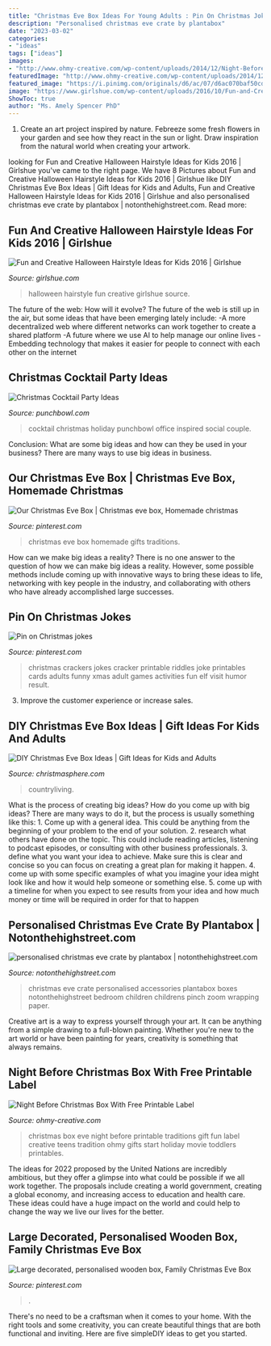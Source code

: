 ```yaml
---
title: "Christmas Eve Box Ideas For Young Adults : Pin On Christmas Jokes"
description: "Personalised christmas eve crate by plantabox"
date: "2023-03-02"
categories:
- "ideas"
tags: ["ideas"]
images:
- "http://www.ohmy-creative.com/wp-content/uploads/2014/12/Night-Before-Christmas-Box-for-Teens.png"
featuredImage: "http://www.ohmy-creative.com/wp-content/uploads/2014/12/Night-Before-Christmas-Box-for-Teens.png"
featured_image: "https://i.pinimg.com/originals/d6/ac/07/d6ac070baf50cdda20ccb55f3420c6ab.jpg"
image: "https://www.girlshue.com/wp-content/uploads/2016/10/Fun-and-Creative-Halloween-Hairstyle-Ideas-for-Kids-2016-1.jpg"
ShowToc: true
author: "Ms. Amely Spencer PhD"
---
```



1. Create an art project inspired by nature. Febreeze some fresh flowers in your garden and see how they react in the sun or light. Draw inspiration from the natural world when creating your artwork.

	

		
looking for Fun and Creative Halloween Hairstyle Ideas for Kids 2016 | Girlshue you've came to the right page. We have 8 Pictures about Fun and Creative Halloween Hairstyle Ideas for Kids 2016 | Girlshue like DIY Christmas Eve Box Ideas | Gift Ideas for Kids and Adults, Fun and Creative Halloween Hairstyle Ideas for Kids 2016 | Girlshue and also personalised christmas eve crate by plantabox | notonthehighstreet.com. Read more:
		
    
## Fun And Creative Halloween Hairstyle Ideas For Kids 2016 | Girlshue

<img loading=lazy src="https://www.girlshue.com/wp-content/uploads/2016/10/Fun-and-Creative-Halloween-Hairstyle-Ideas-for-Kids-2016-1.jpg" onerror="this.onerror=null;this.src='https://tse2.mm.bing.net/th?id=OIP.RgwS5RM8OndntCndqtIAnAHaLH&amp;pid=15.1';" alt="Fun and Creative Halloween Hairstyle Ideas for Kids 2016 | Girlshue">

_Source: girlshue.com_

>halloween hairstyle fun creative girlshue source. 

	

The future of the web: How will it evolve?
The future of the web is still up in the air, but some ideas that have been emerging lately include: 
-A more decentralized web where different networks can work together to create a shared platform 
-A future where we use AI to help manage our online lives 
-Embedding technology that makes it easier for people to connect with each other on the internet

    
## Christmas Cocktail Party Ideas

<img loading=lazy src="http://www.punchbowl.com/gridfs/fs/4ee7c0c314f092466a000090-1323811013" onerror="this.onerror=null;this.src='https://tse4.mm.bing.net/th?id=OIP.dKL-d_4ENgbnjmaHc3SKDwHaE7&amp;pid=15.1';" alt="Christmas Cocktail Party Ideas">

_Source: punchbowl.com_

>cocktail christmas holiday punchbowl office inspired social couple. 

	

Conclusion: What are some big ideas and how can they be used in your business?
There are many ways to use big ideas in business.

    
## Our Christmas Eve Box | Christmas Eve Box, Homemade Christmas

<img loading=lazy src="https://i.pinimg.com/originals/e9/b1/76/e9b176eab737ad804d3787e549f19854.jpg" onerror="this.onerror=null;this.src='https://tse2.mm.bing.net/th?id=OIP._64UmB9YyOozNsn0JNZJqwHaJ4&amp;pid=15.1';" alt="Our Christmas Eve Box | Christmas eve box, Homemade christmas">

_Source: pinterest.com_

>christmas eve box homemade gifts traditions. 

	

How can we make big ideas a reality?
There is no one answer to the question of how we can make big ideas a reality. However, some possible methods include coming up with innovative ways to bring these ideas to life, networking with key people in the industry, and collaborating with others who have already accomplished large successes.

    
## Pin On Christmas Jokes

<img loading=lazy src="https://i.pinimg.com/originals/7d/4c/a4/7d4ca42d20464e118cad0c5437c4db01.jpg" onerror="this.onerror=null;this.src='https://tse2.mm.bing.net/th?id=OIP.Gk4JPFlLXeEQH8uMpdmOewAAAA&amp;pid=15.1';" alt="Pin on Christmas jokes">

_Source: pinterest.com_

>christmas crackers jokes cracker printable riddles joke printables cards adults funny xmas adult games activities fun elf visit humor result. 

	

3. Improve the customer experience or increase sales.

    
## DIY Christmas Eve Box Ideas | Gift Ideas For Kids And Adults

<img loading=lazy src="https://christmasphere.com/wp-content/uploads/2020/07/What-is-a-Christmas-Eve-Box.jpg" onerror="this.onerror=null;this.src='https://tse4.mm.bing.net/th?id=OIP.I5hXM7FvKcuT1P5l9C-9xgHaHz&amp;pid=15.1';" alt="DIY Christmas Eve Box Ideas | Gift Ideas for Kids and Adults">

_Source: christmasphere.com_

>countryliving. 

	

What is the process of creating big ideas?
How do you come up with big ideas? There are many ways to do it, but the process is usually something like this: 1. Come up with a general idea. This could be anything from the beginning of your problem to the end of your solution. 2. research what others have done on the topic. This could include reading articles, listening to podcast episodes, or consulting with other business professionals. 3. define what you want your idea to achieve. Make sure this is clear and concise so you can focus on creating a great plan for making it happen. 4. come up with some specific examples of what you imagine your idea might look like and how it would help someone or something else. 5. come up with a timeline for when you expect to see results from your idea and how much money or time will be required in order for that to happen 
    
## Personalised Christmas Eve Crate By Plantabox | Notonthehighstreet.com

<img loading=lazy src="http://cdn.notonthehighstreet.com/fs/44/64/e21b-37a5-4317-ae10-11164cd4abf6/original_personalised-christmas-eve-crate.jpg" onerror="this.onerror=null;this.src='https://tse3.mm.bing.net/th?id=OIP.3Zc3uH_hpuKT9zXDIzJf7wHaHa&amp;pid=15.1';" alt="personalised christmas eve crate by plantabox | notonthehighstreet.com">

_Source: notonthehighstreet.com_

>christmas eve crate personalised accessories plantabox boxes notonthehighstreet bedroom children childrens pinch zoom wrapping paper. 

	

Creative art is a way to express yourself through your art. It can be anything from a simple drawing to a full-blown painting. Whether you're new to the art world or have been painting for years, creativity is something that always remains.

    
## Night Before Christmas Box With Free Printable Label

<img loading=lazy src="http://www.ohmy-creative.com/wp-content/uploads/2014/12/Night-Before-Christmas-Box-for-Teens.png" onerror="this.onerror=null;this.src='https://tse1.mm.bing.net/th?id=OIP.1esH2yWnGuj5gVYfXqBIIAHaKX&amp;pid=15.1';" alt="Night Before Christmas Box With Free Printable Label">

_Source: ohmy-creative.com_

>christmas box eve night before printable traditions gift fun label creative teens tradition ohmy gifts start holiday movie toddlers printables. 

	

The ideas for 2022 proposed by the United Nations are incredibly ambitious, but they offer a glimpse into what could be possible if we all work together. The proposals include creating a world government, creating a global economy, and increasing access to education and health care. These ideas could have a huge impact on the world and could help to change the way we live our lives for the better.

    
## Large Decorated, Personalised Wooden Box, Family Christmas Eve Box

<img loading=lazy src="https://i.pinimg.com/originals/d6/ac/07/d6ac070baf50cdda20ccb55f3420c6ab.jpg" onerror="this.onerror=null;this.src='https://tse3.mm.bing.net/th?id=OIP.t9KXT39HCxqK60b_5S-opwHaGG&amp;pid=15.1';" alt="Large decorated, personalised wooden box, Family Christmas Eve Box">

_Source: pinterest.com_

>. 

	

There's no need to be a craftsman when it comes to your home. With the right tools and some creativity, you can create beautiful things that are both functional and inviting. Here are five simpleDIY ideas to get you started.

